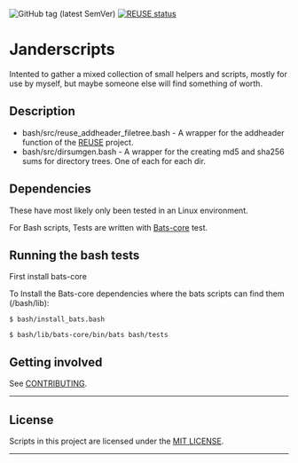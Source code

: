![GitHub tag (latest SemVer)](https://img.shields.io/github/v/tag/janderssonse/janderscripts)
[![REUSE status](https://api.reuse.software/badge/github.com/janderssonse/janderscripts)](https://api.reuse.software/info/github.com/janderssonse/janderscripts)

# Janderscripts

Intented to gather a mixed collection of small helpers and scripts, mostly for use by myself, but maybe someone else will find something of worth.

## Description

- bash/src/reuse_addheader_filetree.bash - A wrapper for the addheader function of the [REUSE](https://github.com/fsfe/reuse-tool) project.
- bash/src/dirsumgen.bash - A wrapper for the creating md5 and sha256 sums for directory trees. One of each for each dir.

## Dependencies

These have most likely only been tested in an Linux environment.

For Bash scripts, Tests are written with [Bats-core](https://github.com/bats-core/bats-core) test.

## Running the bash tests

First install bats-core

To Install the Bats-core dependencies where the bats scripts can find them (<projectdir>/bash/lib):

```console
$ bash/install_bats.bash
```

```console
$ bash/lib/bats-core/bin/bats bash/tests
```


## Getting involved


See [CONTRIBUTING](docs/CONTRIBUTING.adoc).

----

## License

Scripts in this project are licensed under the [MIT LICENSE](LICENSE).

----


